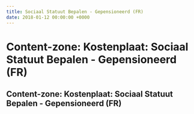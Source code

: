 ```yaml
---
title: Sociaal Statuut Bepalen - Gepensioneerd (FR)
date: 2018-01-12 00:00:00 +0000
---
```

# Content-zone: Kostenplaat: Sociaal Statuut Bepalen - Gepensioneerd (FR)
<div class="box contentzone" style="margin-top:25px;">
    <div class="box-header">
        <h2>Content-zone: Kostenplaat: Sociaal Statuut Bepalen - Gepensioneerd (FR)</h2>
    </div>
    <div class="box-body">
    </div>
</div>